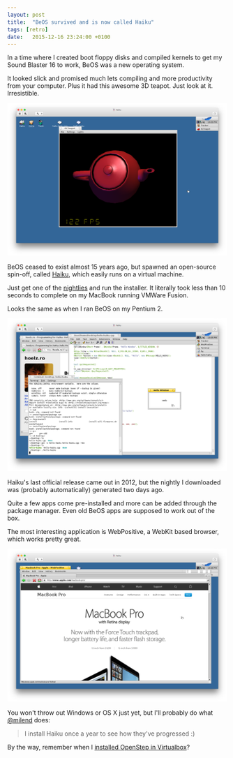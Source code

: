 ```yaml
---
layout: post
title:  "BeOS survived and is now called Haiku"
tags: [retro]
date:   2015-12-16 23:24:00 +0100
---
```


In a time where I created boot floppy disks and compiled kernels to get my Sound Blaster 16 to work, BeOS was a new operating system.

It looked slick and promised much lets compiling and more productivity from your computer. Plus it had this awesome 3D teapot. Just look at it. Irresistible.

![Teapot, just look at it](/assets/blog/Screen_Shot_2015-12-16_at_23.29.14.png)

BeOS ceased to exist almost 15 years ago, but spawned an open-source spin-off, called [Haiku](http://www.haiku-os.org), which easily runs on a virtual machine.

Just get one of the [nightlies](https://download.haiku-os.org/nightly-images/x86_gcc2_hybrid/) and run the installer. It literally took less than 10 seconds to complete on my MacBook running VMWare Fusion.

Looks the same as when I ran BeOS on my Pentium 2.

![Haiku](/assets/blog/Screen_Shot_2015-12-16_at_22.05.16.png)

Haiku's last official release came out in 2012, but the nightly I downloaded was (probably automatically) generated two days ago.

Quite a few apps come pre-installed and more can be added through the package manager. Even old BeOS apps are supposed to work out of the box.

The most interesting application is WebPositive, a WebKit based browser, which works pretty great.

![WebPositive showing apple.com](/assets/blog/Screen_Shot_2015-12-17_at_00.07.54.png)

You won't throw out Windows or OS X just yet, but I'll probably do what [@milend](https://twitter.com/milend/status/677221053144375296) does:
> I install Haiku once a year to see how they've progressed :)

By the way, remember when I [installed OpenStep in Virtualbox](https://blog.boyvanamstel.nl/2011/12/fiddling-with-nextstep/)?
